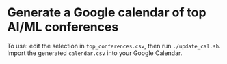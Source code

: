 # Generate a Google calendar of top AI/ML conferences


To use: edit the selection in `top_conferences.csv`, then run `./update_cal.sh`. Import the generated `calendar.csv` into your Google Calendar.
